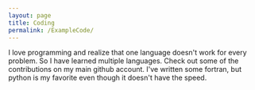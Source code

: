 ```yaml
---
layout: page
title: Coding 
permalink: /ExampleCode/
---
```

I love programming and realize that one language doesn't work for every problem. So I have learned multiple languages. Check out some of the contributions on my main github account. I've written some fortran, but python is my favorite even though it doesn't have the speed. 

